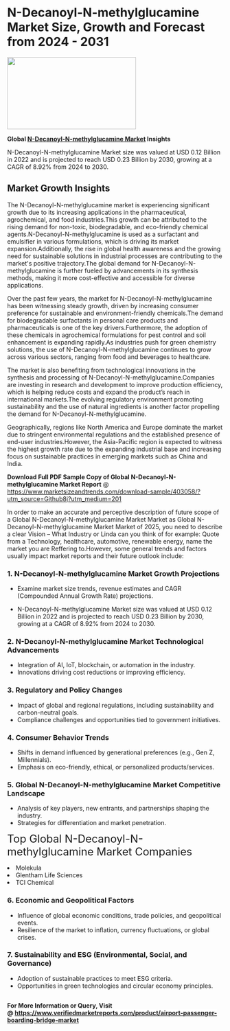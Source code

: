 <H1>N-Decanoyl-N-methylglucamine Market Size, Growth and Forecast from 2024 - 2031</H1><img class="aligncenter size-medium wp-image-584254" src="https://thirdeyenews.in/wp-content/uploads/2024/09/Global-Market-Research-300x168.jpeg" alt="" width="300" height="168" /><p><strong>Global&nbsp;<a href="https://www.marketsizeandtrends.com/download-sample/403058/?utm_source=Github8j?utm_medium=201">N-Decanoyl-N-methylglucamine Market</a> Insights</strong></p><p>N-Decanoyl-N-methylglucamine Market size was valued at USD 0.12 Billion in 2022 and is projected to reach USD 0.23 Billion by 2030, growing at a CAGR of 8.92% from 2024 to 2030.</p><p><h2>Market Growth Insights</h2> <p>The N-Decanoyl-N-methylglucamine market is experiencing significant growth due to its increasing applications in the pharmaceutical, agrochemical, and food industries.This growth can be attributed to the rising demand for non-toxic, biodegradable, and eco-friendly chemical agents.N-Decanoyl-N-methylglucamine is used as a surfactant and emulsifier in various formulations, which is driving its market expansion.Additionally, the rise in global health awareness and the growing need for sustainable solutions in industrial processes are contributing to the market's positive trajectory.The global demand for N-Decanoyl-N-methylglucamine is further fueled by advancements in its synthesis methods, making it more cost-effective and accessible for diverse applications.</p> <p>Over the past few years, the market for N-Decanoyl-N-methylglucamine has been witnessing steady growth, driven by increasing consumer preference for sustainable and environment-friendly chemicals.The demand for biodegradable surfactants in personal care products and pharmaceuticals is one of the key drivers.Furthermore, the adoption of these chemicals in agrochemical formulations for pest control and soil enhancement is expanding rapidly.As industries push for green chemistry solutions, the use of N-Decanoyl-N-methylglucamine continues to grow across various sectors, ranging from food and beverages to healthcare.</p> <p>The market is also benefiting from technological innovations in the synthesis and processing of N-Decanoyl-N-methylglucamine.Companies are investing in research and development to improve production efficiency, which is helping reduce costs and expand the product’s reach in international markets.The evolving regulatory environment promoting sustainability and the use of natural ingredients is another factor propelling the demand for N-Decanoyl-N-methylglucamine.</p> <p>Geographically, regions like North America and Europe dominate the market due to stringent environmental regulations and the established presence of end-user industries.However, the Asia-Pacific region is expected to witness the highest growth rate due to the expanding industrial base and increasing focus on sustainable practices in emerging markets such as China and India.</p> <p><span class=""><strong>Download Full PDF Sample Copy of Global N-Decanoyl-N-methylglucamine Market Report</strong> @ <a href="https://www.marketsizeandtrends.com/download-sample/403058/?utm_source=Github8j?utm_medium=201" target="_blank">https://www.marketsizeandtrends.com/download-sample/403058/?utm_source=Github8j?utm_medium=201</a></span></p><p>In order to make an accurate and perceptive description of future scope of a Global&nbsp;N-Decanoyl-N-methylglucamine Market Market as Global&nbsp;N-Decanoyl-N-methylglucamine Market Market of 2025, you need to describe a clear Vision &ndash; What Industry or Linda can you think of for example: Quote from a Technology, healthcare, automotive, renewable energy, name the market you are Reffering to.However, some general trends and factors usually impact market reports and their future outlook include:</p><h3>1.&nbsp;<strong>N-Decanoyl-N-methylglucamine Market Growth Projections</strong></h3><ul><li>Examine market size trends, revenue estimates and CAGR (Compounded Annual Growth Rate) projections.</li><li><p>N-Decanoyl-N-methylglucamine Market size was valued at USD 0.12 Billion in 2022 and is projected to reach USD 0.23 Billion by 2030, growing at a CAGR of 8.92% from 2024 to 2030.</p></li></ul><h3>2.&nbsp;<strong>N-Decanoyl-N-methylglucamine Market Technological Advancements</strong></h3><ul><li>Integration of AI, IoT, blockchain, or automation in the industry.</li><li>Innovations driving cost reductions or improving efficiency.</li></ul><h3>3.&nbsp;<strong>Regulatory and Policy Changes</strong></h3><ul><li>Impact of global and regional regulations, including sustainability and carbon-neutral goals.</li><li>Compliance challenges and opportunities tied to government initiatives.</li></ul><h3>4.&nbsp;<strong>Consumer Behavior Trends</strong></h3><ul><li>Shifts in demand influenced by generational preferences (e.g., Gen Z, Millennials).</li><li>Emphasis on eco-friendly, ethical, or personalized products/services.</li></ul><h3>5.&nbsp;<strong>Global N-Decanoyl-N-methylglucamine Market Competitive Landscape</strong></h3><ul><li>Analysis of key players, new entrants, and partnerships shaping the industry.</li><li>Strategies for differentiation and market penetration.</li></ul><p data-pm-slice="1 1 []"><span style="color: inherit; font-family: inherit; font-size: 25px;">Top Global N-Decanoyl-N-methylglucamine Market Companies</span></p><div class="" data-test-id=""><p><li>Molekula</li><li> Glentham Life Sciences</li><li> TCI Chemical</li></p></div><h3>6.&nbsp;<strong>Economic and Geopolitical Factors</strong></h3><ul><li>Influence of global economic conditions, trade policies, and geopolitical events.</li><li>Resilience of the market to inflation, currency fluctuations, or global crises.</li></ul><h3>7.&nbsp;<strong>Sustainability and ESG (Environmental, Social, and Governance)</strong></h3><ul><li>Adoption of sustainable practices to meet ESG criteria.</li><li>Opportunities in green technologies and circular economy principles.</li></ul><h2><strong style="font-size: 14px;">For More Information or Query, Visit @&nbsp;</strong><a style="background-color: #ffffff; font-size: 14px;" href="https://www.marketsizeandtrends.com/report/n-decanoyl-n-methylglucamine-market/" target="_blank">https://www.verifiedmarketreports.com/product/airport-passenger-boarding-bridge-market</a></h2>